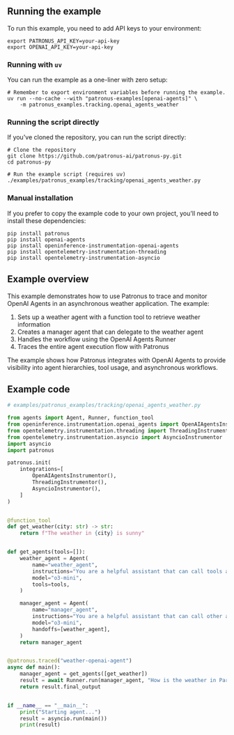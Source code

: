 ## Running the example

To run this example, you need to add API keys to your environment:

```shell
export PATRONUS_API_KEY=your-api-key
export OPENAI_API_KEY=your-api-key
```

### Running with `uv`

You can run the example as a one-liner with zero setup:

```shell
# Remember to export environment variables before running the example.
uv run --no-cache --with "patronus-examples[openai-agents]" \
    -m patronus_examples.tracking.openai_agents_weather
```

### Running the script directly

If you've cloned the repository, you can run the script directly:

```shell
# Clone the repository
git clone https://github.com/patronus-ai/patronus-py.git
cd patronus-py

# Run the example script (requires uv)
./examples/patronus_examples/tracking/openai_agents_weather.py
```

### Manual installation

If you prefer to copy the example code to your own project, you'll need to install these dependencies:

```shell
pip install patronus
pip install openai-agents
pip install openinference-instrumentation-openai-agents
pip install opentelemetry-instrumentation-threading
pip install opentelemetry-instrumentation-asyncio
```

## Example overview

This example demonstrates how to use Patronus to trace and monitor OpenAI Agents in an asynchronous weather application. The example:

1. Sets up a weather agent with a function tool to retrieve weather information
2. Creates a manager agent that can delegate to the weather agent
3. Handles the workflow using the OpenAI Agents Runner
4. Traces the entire agent execution flow with Patronus

The example shows how Patronus integrates with OpenAI Agents to provide visibility into agent hierarchies, tool usage, and asynchronous workflows.

## Example code

```python
# examples/patronus_examples/tracking/openai_agents_weather.py

from agents import Agent, Runner, function_tool
from openinference.instrumentation.openai_agents import OpenAIAgentsInstrumentor
from opentelemetry.instrumentation.threading import ThreadingInstrumentor
from opentelemetry.instrumentation.asyncio import AsyncioInstrumentor
import asyncio
import patronus

patronus.init(
    integrations=[
        OpenAIAgentsInstrumentor(),
        ThreadingInstrumentor(),
        AsyncioInstrumentor(),
    ]
)


@function_tool
def get_weather(city: str) -> str:
    return f"The weather in {city} is sunny"


def get_agents(tools=[]):
    weather_agent = Agent(
        name="weather_agent",
        instructions="You are a helpful assistant that can call tools and return weather related information",
        model="o3-mini",
        tools=tools,
    )

    manager_agent = Agent(
        name="manager_agent",
        instructions="You are a helpful assistant that can call other agents to accomplish different tasks",
        model="o3-mini",
        handoffs=[weather_agent],
    )
    return manager_agent


@patronus.traced("weather-openai-agent")
async def main():
    manager_agent = get_agents([get_weather])
    result = await Runner.run(manager_agent, "How is the weather in Paris, France?")
    return result.final_output


if __name__ == "__main__":
    print("Starting agent...")
    result = asyncio.run(main())
    print(result)
```
